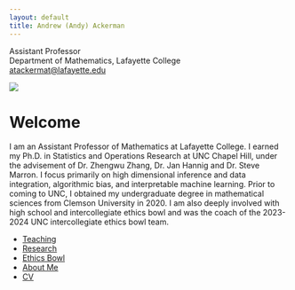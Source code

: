 ```yaml
---
layout: default
title: Andrew (Andy) Ackerman
---
```


Assistant Professor   
Department of Mathematics, Lafayette College    
atackermat@lafayette.edu

![](pictures/profile2.HEIC)


# Welcome
I am an Assistant Professor of Mathematics at Lafayette College.  I earned my Ph.D. in Statistics and Operations Research at UNC Chapel Hill, under the advisement of Dr. Zhengwu Zhang, Dr. Jan Hannig and Dr. Steve Marron.  I focus primarily on high dimensional inference and data integration, algorithmic bias, and interpretable machine learning.  Prior to coming to UNC, I obtained my undergraduate degree in mathematical sciences from Clemson University in 2020.  I am also deeply involved with high school and intercollegiate ethics bowl and was the coach of the 2023-2024 UNC intercollegiate ethics bowl team. 

- [Teaching](teaching.md)
- [Research](research.md)
- [Ethics Bowl](ethicsbowl.md)
- [About Me](about.md)
- [CV](CV.md)
  


